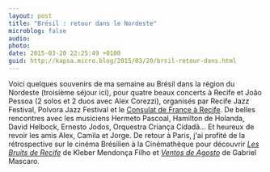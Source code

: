 ```yaml
---
layout: post
title: "Brésil : retour dans le Nordeste"
microblog: false
audio: 
photo: 
date: 2015-03-20 22:25:49 +0100
guid: http://kapsa.micro.blog/2015/03/20/brsil-retour-dans.html
---
```

Voici quelques souvenirs de ma semaine au Brésil dans la région du Nordeste (troisième séjour ici), pour quatre beaux concerts à Recife et João Pessoa (2 solos et 2 duos avec Alex Corezzi), organisés par Recife Jazz Festival, Polvora Jazz Festival et le <a href="http://recife.ambafrance-br.org/O-pianista-de-jazz-frances-Jean">Consulat de France à Recife</a>. De belles rencontres avec les musiciens Hermeto Pascoal, Hamilton de Holanda, David Helbock, Ernesto Jodos, Orquestra Criança Cidadã... Et heureux de revoir les amis Alex, Camila et Jorge. De retour à Paris, j'ai profité de la rétrospective sur le cinéma Brésilien à la Cinémathèque pour découvrir <em><a href="http://www.survivance.net/document/13/57/Neighbouring-Sounds">Les Bruits de Recife</a></em> de Kleber Mendonça Filho et <em><a href="http://en.desvia.com.br/August-Winds-Ventos-de-Agosto">Ventos de Agosto</a></em> de Gabriel Mascaro.
